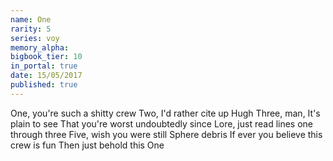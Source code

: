 ```yaml
---
name: One
rarity: 5
series: voy
memory_alpha:
bigbook_tier: 10
in_portal: true
date: 15/05/2017
published: true
---
```


One, you're such a shitty crew
Two, I'd rather cite up Hugh
Three, man, It's plain to see
That you're worst undoubtedly since
Lore, just read lines one through three
Five, wish you were still Sphere debris
If ever you believe this crew is fun
Then just behold this One
